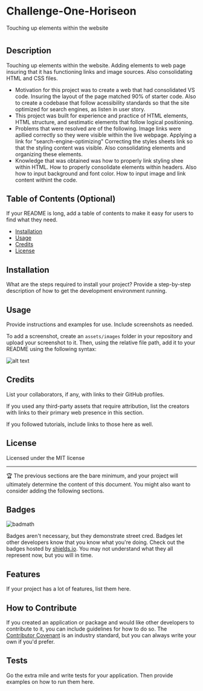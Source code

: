 # Challenge-One-Horiseon
Touching up elements within the website
# <Challenge-One-Horiseon>

## Description

Touching up elements within the website. Adding elements to web page insuring that it has functioning links and image sources.  Also consolidating HTML and CSS files. 

- Motivation for this project was to create a web that had consolidated VS code. Insuring the layout of the page matched 90% of starter code. Also to create a codebase that follow acessibility standards so that the site optimized for search engines, as listen in user story. 
- This project was built for experience and practice of HTML elements, HTML structure, and sestimatic elements that follow logical positioning. 
- Problems that were resolved are of the following.
    Image links were apllied correctly so they were visible within the live webpage.
    Applying a link for "search-engine-optimizing"
    Correcting the styles sheets link so that the styling content was visible. Also consolidating elements and organizing these elements.
- Knowledge that was obtained was how to properly link styling shee within HTML. How to properly consolidate elements within headers. Also how to input background and font color. How to input image and link content withint the code. 

## Table of Contents (Optional)

If your README is long, add a table of contents to make it easy for users to find what they need.

- [Installation](#installation)
- [Usage](#usage)
- [Credits](#credits)
- [License](#license)

## Installation

What are the steps required to install your project? Provide a step-by-step description of how to get the development environment running.

## Usage

Provide instructions and examples for use. Include screenshots as needed.

To add a screenshot, create an `assets/images` folder in your repository and upload your screenshot to it. Then, using the relative file path, add it to your README using the following syntax:

![alt text](assets/images/screenshot.png)

## Credits

List your collaborators, if any, with links to their GitHub profiles.

If you used any third-party assets that require attribution, list the creators with links to their primary web presence in this section.

If you followed tutorials, include links to those here as well.

## License

Licensed under the MIT license

---

🏆 The previous sections are the bare minimum, and your project will ultimately determine the content of this document. You might also want to consider adding the following sections.

## Badges

![badmath](https://img.shields.io/github/languages/top/nielsenjared/badmath)

Badges aren't necessary, but they demonstrate street cred. Badges let other developers know that you know what you're doing. Check out the badges hosted by [shields.io](https://shields.io/). You may not understand what they all represent now, but you will in time.

## Features

If your project has a lot of features, list them here.

## How to Contribute

If you created an application or package and would like other developers to contribute to it, you can include guidelines for how to do so. The [Contributor Covenant](https://www.contributor-covenant.org/) is an industry standard, but you can always write your own if you'd prefer.

## Tests

Go the extra mile and write tests for your application. Then provide examples on how to run them here.